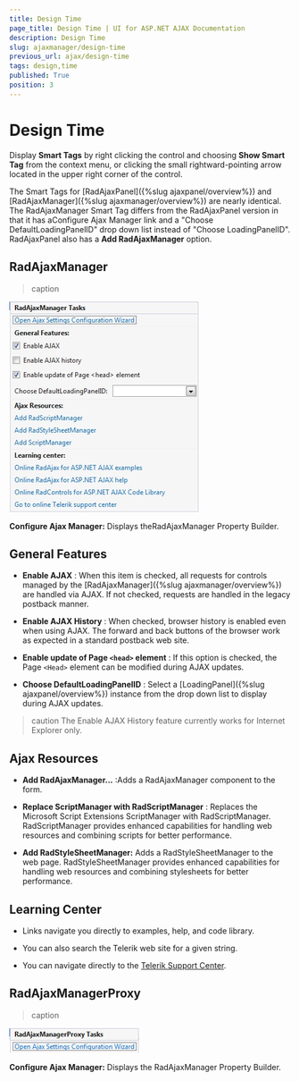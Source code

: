 ```yaml
---
title: Design Time
page_title: Design Time | UI for ASP.NET AJAX Documentation
description: Design Time
slug: ajaxmanager/design-time
previous_url: ajax/design-time
tags: design,time
published: True
position: 3
---
```


# Design Time



Display **Smart Tags** by right clicking the control and choosing **Show Smart Tag** from the context menu, or clicking the small rightward-pointing arrow located in the upper right corner of the control.

The Smart Tags for [RadAjaxPanel]({%slug ajaxpanel/overview%}) and [RadAjaxManager]({%slug ajaxmanager/overview%}) are nearly identical. The RadAjaxManager Smart Tag differs from the RadAjaxPanel version in that it has aConfigure Ajax Manager link and a "Choose DefaultLoadingPanelID" drop down list instead of "Choose LoadingPanelID". RadAjaxPanel also has a **Add RadAjaxManager** option.


## RadAjaxManager


>caption 

![AjaxManager Tasks](images/AjaxManagerTasks.jpg)



**Configure Ajax Manager:** Displays theRadAjaxManager Property Builder.

## General Features

* **Enable AJAX** : When this item is checked, all requests for controls managed by the [RadAjaxManager]({%slug ajaxmanager/overview%}) are handled via AJAX. If not checked, requests are handled in the legacy postback manner.

* **Enable AJAX History** : When checked, browser history is enabled even when using AJAX. The forward and back buttons of the browser work as expected in a standard postback web site.

* **Enable update of Page `<head>` element** : If this option is checked, the Page `<Head>` element can be modified during AJAX updates.

* **Choose DefaultLoadingPanelID** : Select a [LoadingPanel]({%slug ajaxpanel/overview%}) instance from the drop down list to display during AJAX updates.

>caution The Enable AJAX History feature currently works for Internet Explorer only.
>


## Ajax Resources

* **Add RadAjaxManager...** :Adds a RadAjaxManager component to the form.

* **Replace ScriptManager with RadScriptManager** : Replaces the Microsoft Script Extensions ScriptManager with RadScriptManager. RadScriptManager provides enhanced capabilities for handling web resources and combining scripts for better performance.

* **Add RadStyleSheetManager:** Adds a RadStyleSheetManager to the web page. RadStyleSheetManager provides enhanced capabilities for handling web resources and combining stylesheets for better performance.

## Learning Center

* Links navigate you directly to examples, help, and code library.

* You can also search the Telerik web site for a given string.

* You can navigate directly to the [Telerik Support Center](http://www.telerik.com/support/home.aspx).

## RadAjaxManagerProxy


>caption 

![RadAjaxManagerProxy Tasks](images/RadAjaxmanagerProxyTasks.png)


**Configure Ajax Manager:** Displays the RadAjaxManager Property Builder.

